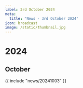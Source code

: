 ```yaml
---
label: 3rd October 2024
meta:
  title: "News - 3rd October 2024"
icon: broadcast
image: /static/thumbnail.jpg
---
```


# 2024
## October

{{ include "news/20241003" }}